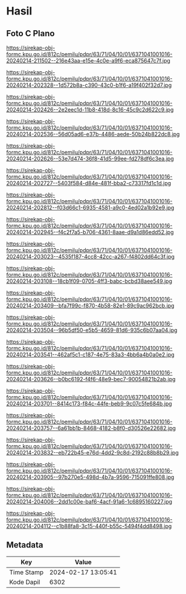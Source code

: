 # Hasil

## Foto C Plano

https://sirekap-obj-formc.kpu.go.id/812c/pemilu/pdpr/63/71/04/10/01/6371041001016-20240214-211502--216e43aa-e15e-4c0e-a9f6-eca875647c7f.jpg

https://sirekap-obj-formc.kpu.go.id/812c/pemilu/pdpr/63/71/04/10/01/6371041001016-20240214-202328--1d572b8a-c390-43c0-b1f6-a19f402f32d7.jpg

https://sirekap-obj-formc.kpu.go.id/812c/pemilu/pdpr/63/71/04/10/01/6371041001016-20240214-202426--2e2eec1d-11b8-418d-8c16-45c9c2d622c9.jpg

https://sirekap-obj-formc.kpu.go.id/812c/pemilu/pdpr/63/71/04/10/01/6371041001016-20240214-202536--56d05ad6-e37b-4486-aede-50b24b822dc8.jpg

https://sirekap-obj-formc.kpu.go.id/812c/pemilu/pdpr/63/71/04/10/01/6371041001016-20240214-202626--53e7d474-36f8-41d5-99ee-fd278df6c3ea.jpg

https://sirekap-obj-formc.kpu.go.id/812c/pemilu/pdpr/63/71/04/10/01/6371041001016-20240214-202727--5403f584-d84e-481f-bba2-c73317fd1c1d.jpg

https://sirekap-obj-formc.kpu.go.id/812c/pemilu/pdpr/63/71/04/10/01/6371041001016-20240214-202812--f03d66c1-6935-4581-a9c0-4ed02a1b92e9.jpg

https://sirekap-obj-formc.kpu.go.id/812c/pemilu/pdpr/63/71/04/10/01/6371041001016-20240214-202945--f4c2f7a5-b706-4361-8aae-d9a1d86edd52.jpg

https://sirekap-obj-formc.kpu.go.id/812c/pemilu/pdpr/63/71/04/10/01/6371041001016-20240214-203023--4535f187-4cc8-42cc-a267-f4802dd64c3f.jpg

https://sirekap-obj-formc.kpu.go.id/812c/pemilu/pdpr/63/71/04/10/01/6371041001016-20240214-203108--18cb1f09-0705-4ff3-babc-bcbd38aee549.jpg

https://sirekap-obj-formc.kpu.go.id/812c/pemilu/pdpr/63/71/04/10/01/6371041001016-20240214-203409--bfa7f99c-f870-4b58-82e1-89c9ac962bcb.jpg

https://sirekap-obj-formc.kpu.go.id/812c/pemilu/pdpr/63/71/04/10/01/6371041001016-20240214-203504--96b5df50-e5b5-4659-81d6-935c6b07aa04.jpg

https://sirekap-obj-formc.kpu.go.id/812c/pemilu/pdpr/63/71/04/10/01/6371041001016-20240214-203541--462af5c1-c187-4e75-83a3-4bb6a4b0a0e2.jpg

https://sirekap-obj-formc.kpu.go.id/812c/pemilu/pdpr/63/71/04/10/01/6371041001016-20240214-203626--b0bc6192-f4f6-48e9-bec7-90054821b2ab.jpg

https://sirekap-obj-formc.kpu.go.id/812c/pemilu/pdpr/63/71/04/10/01/6371041001016-20240214-203701--8414c173-f84c-44fe-beb9-9c07c5fe684b.jpg

https://sirekap-obj-formc.kpu.go.id/812c/pemilu/pdpr/63/71/04/10/01/6371041001016-20240214-203757--6a61bb1b-8468-4182-b8f0-d30526e22682.jpg

https://sirekap-obj-formc.kpu.go.id/812c/pemilu/pdpr/63/71/04/10/01/6371041001016-20240214-203832--eb722b45-e76d-4dd2-9c8d-2192c88b8b29.jpg

https://sirekap-obj-formc.kpu.go.id/812c/pemilu/pdpr/63/71/04/10/01/6371041001016-20240214-203905--97b270e5-498d-4b7a-9596-715091ffe808.jpg

https://sirekap-obj-formc.kpu.go.id/812c/pemilu/pdpr/63/71/04/10/01/6371041001016-20240214-204006--2dd1c00e-baf6-4acf-91a6-1c6895160227.jpg

https://sirekap-obj-formc.kpu.go.id/812c/pemilu/pdpr/63/71/04/10/01/6371041001016-20240214-204112--c1b88fa8-3c15-440f-b55c-5494f4dd8498.jpg


## Metadata

| Key        | Value               |
| ---------- | ------------------- |
| Time Stamp | 2024-02-17 13:05:41 |
| Kode Dapil | 6302                |




